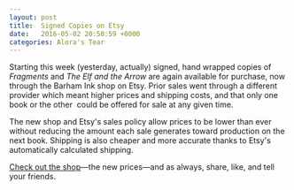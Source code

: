 ```yaml
---
layout: post
title:  Signed Copies on Etsy
date:   2016-05-02 20:50:59 +0000
categories: Alora's Tear
---
```


Starting this week (yesterday, actually) signed, hand wrapped copies of <i>Fragments</i>&nbsp;and <i>The Elf and the Arrow</i> are again available for purchase, now through the Barham Ink shop on Etsy. Prior sales went through a different provider which meant higher prices and shipping costs, and that only one book or the other  could be offered for sale at any given time.

The new shop and Etsy's sales policy allow prices to be lower than ever without reducing the amount each sale generates toward production on the next book. Shipping is also cheaper and more accurate thanks to Etsy's automatically calculated shipping.

<a href="https://www.etsy.com/shop/BarhamInk">Check out the shop</a>—the new prices—and as always, share, like, and tell your friends.